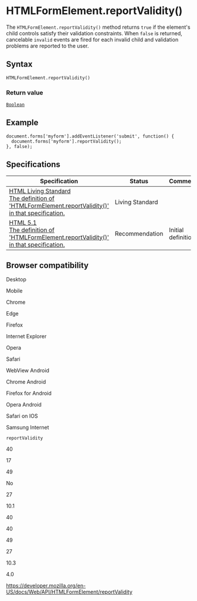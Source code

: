 HTMLFormElement.reportValidity()
================================

The `HTMLFormElement.reportValidity()` method returns `true` if the element's child controls satisfy their validation constraints. When `false` is returned, cancelable `invalid` events are fired for each invalid child and validation problems are reported to the user.

Syntax
------

    HTMLFormElement.reportValidity()

### Return value

[`Boolean`](https://developer.mozilla.org/en-US/docs/Web/JavaScript/Reference/Global_Objects/Boolean)

Example
-------

    document.forms['myform'].addEventListener('submit', function() {
      document.forms['myform'].reportValidity();
    }, false);

Specifications
--------------

<table><thead><tr class="header"><th>Specification</th><th>Status</th><th>Comment</th></tr></thead><tbody><tr class="odd"><td><a href="https://html.spec.whatwg.org/multipage/forms.html#dom-cva-reportvalidity">HTML Living Standard<br />
<span class="small">The definition of 'HTMLFormElement.reportValidity()' in that specification.</span></a></td><td><span class="spec-living">Living Standard</span></td><td></td></tr><tr class="even"><td><a href="https://www.w3.org/TR/html51/semantics.html#the-constraint-validation-api">HTML 5.1<br />
<span class="small">The definition of 'HTMLFormElement.reportValidity()' in that specification.</span></a></td><td><span class="spec-rec">Recommendation</span></td><td>Initial definition</td></tr></tbody></table>

Browser compatibility
---------------------

Desktop

Mobile

Chrome

Edge

Firefox

Internet Explorer

Opera

Safari

WebView Android

Chrome Android

Firefox for Android

Opera Android

Safari on IOS

Samsung Internet

`reportValidity`

40

17

49

No

27

10.1

40

40

49

27

10.3

4.0

<a href="https://developer.mozilla.org/en-US/docs/Web/API/HTMLFormElement/reportValidity" class="_attribution-link">https://developer.mozilla.org/en-US/docs/Web/API/HTMLFormElement/reportValidity</a>
